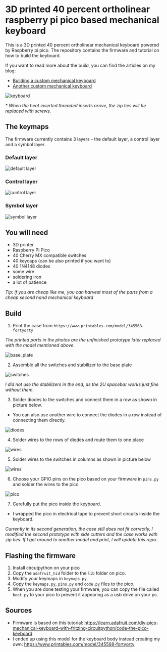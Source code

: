 # 3D printed 40 percent ortholinear raspberry pi pico based mechanical keyboard

This is a 3D printed 40 percent ortholinear mechanical keyboard powered by Raspberry pi pico. The repository contains
the firmware and tutorial on how to build the keyboard.

If you want to read more about the build, you can find the articles on my blog:

- [Building a custom mechanical keyboard](https://blog.matejpokorny.cz/page/2023-12-20_building-a-custom-mechanical-keyboard/)
- [Another custom mechanical keyboard](https://blog.matejpokorny.cz/page/2023-12-31_another-custom-mechanical-keyboard/)

![keyboard](./images/keyboard.jpg)

*\* When the heat inserted threaded inserts arrive, the zip ties will be replaced with screws.*

## The keymaps

The firmware currently contains 3 layers - the default layer, a control layer
and a symbol layer.

### Default layer

![default layer](./images/40-keys-base-layer.png)

### Control layer

![control layer](./images/40-keys-control-layer.png)

### Symbol layer

![symbol layer](./images/40-keys-symbol-layer.png)

## You will need

- 3D printer
- Raspberry Pi Pico
- 40 Cherry MX compatible switches
- 40 keycaps (can be also printed if you want to)
- 40 1N4148 diodes
- some wire
- soldering iron
- a lot of patience

*Tip: if you are cheap like me, you can harvest most of the parts from a cheap second hand mechanical keyboard*

## Build

1. Print the case from  `https://www.printables.com/model/345568-fortyorty`

*The printed parts in the photos are the unfinished prototype later replaced with the model mentioned above.*

![base_plate](./images/base_plate.jpg)

2. Assemble all the switches and stabilizer to the base plate

![switches](./images/switches.jpg)

*I did not use the stabilizers in the end, as the 2U spacebar works just fine without them.*

3. Solder diodes to the switches and connect them in a row as shown in picture below.

- You can also use another wire to connect the diodes in a row instead of connecting them directly.

![diodes](./images/diodes.jpg)

4. Solder wires to the rows of diodes and route them to one place

![wires](./images/wires.jpg)

5. Solder wires to the switches in columns as shown in picture below

![wires](./images/wires2.jpg)

6. Choose your GPIO pins on the pico based on your firmware in `pins.py` and solder the wires to the pico

![pico](./images/pico.jpg)

7. Carefully put the pico inside the keyboard.

- I wrapped the pico in electrical tape to prevent short circuits inside the keyboard.

*Currently in its second generation, the case still does not fit correctly, I modified the second prototype with
side cutters and the case works with zip ties. If I get around to another model and print, I will update this repo.*

## Flashing the firmware

1. Install circutpython on your pico
2. Copy the `adafruit_hid` folder to the `lib` folder on pico.
3. Modify your keymaps in `keymaps.py`
4. Copy the `keymaps.py`, `pins.py` and `code.py` files to the pico.
5. When you are done testing your firmware, you can copy the file called `boot.py` to your pico to prevent it appearing
   as a usb drive on your pc.

## Sources

- Firmware is based on this tutorial: https://learn.adafruit.com/diy-pico-mechanical-keyboard-with-fritzing-circuitpython/code-the-pico-keyboard
- I ended up using this model for the keyboard body instead creating my own: https://www.printables.com/model/345568-fortyorty
